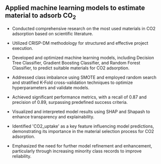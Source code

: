 ## Applied machine learning models to estimate material to adsorb CO<sub>2</sub>


- Conducted comprehensive research on the most used materials in CO2 adsorption based on scientific literature.

- Utilized CRISP-DM methodology for structured and effective project execution.

- Developed and optimized machine learning models, including Decision Tree Classifier, Gradient Boosting Classifier, and Random Forest Classifier, to predict suitable materials for CO2 adsorption.

- Addressed class imbalance using SMOTE and employed random search and stratified K-Fold cross-validation techniques to optimize hyperparameters and validate models.

- Achieved significant performance metrics, with a recall of 0.87 and precision of 0.89, surpassing predefined success criteria.

- Visualized and interpreted model results using SHAP and Shapash to enhance transparency and explainability.

- Identified 'CO2_uptake' as a key feature influencing model predictions, demonstrating its importance in the material selection process for CO2 adsorption.

- Emphasized the need for further model refinement and enhancement, particularly through increasing minority class records to improve reliability.
